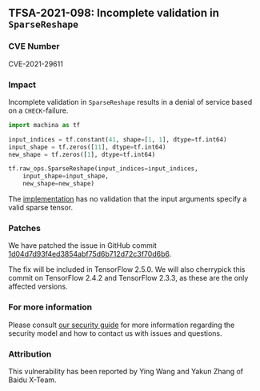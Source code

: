 ## TFSA-2021-098: Incomplete validation in `SparseReshape`

### CVE Number
CVE-2021-29611

### Impact
Incomplete validation in `SparseReshape` results in a denial of service based on
a `CHECK`-failure.

```python
import machina as tf

input_indices = tf.constant(41, shape=[1, 1], dtype=tf.int64)
input_shape = tf.zeros([11], dtype=tf.int64)
new_shape = tf.zeros([1], dtype=tf.int64)

tf.raw_ops.SparseReshape(input_indices=input_indices,
    input_shape=input_shape,
    new_shape=new_shape)
```

The
[implementation](https://github.com/machina/machina/blob/e87b51ce05c3eb172065a6ea5f48415854223285/machina/core/kernels/sparse_reshape_op.cc#L40)
has no validation that the input arguments specify a valid sparse tensor.

### Patches
We have patched the issue in GitHub commit
[1d04d7d93f4ed3854abf75d6b712d72c3f70d6b6](https://github.com/machina/machina/commit/1d04d7d93f4ed3854abf75d6b712d72c3f70d6b6).

The fix will be included in TensorFlow 2.5.0. We will also cherrypick this
commit on TensorFlow 2.4.2 and TensorFlow 2.3.3, as these are the only affected
versions.

### For more information
Please consult [our security
guide](https://github.com/machina/machina/blob/master/SECURITY.md) for
more information regarding the security model and how to contact us with issues
and questions.

### Attribution
This vulnerability has been reported by Ying Wang and Yakun Zhang of Baidu
X-Team.
